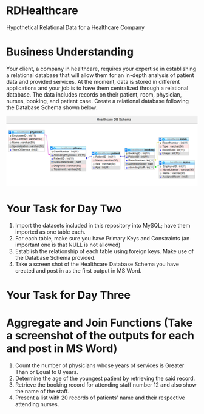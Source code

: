 # RDHealthcare
Hypothetical Relational Data for a Healthcare Company

# Business Understanding
Your client, a company in healthcare, requires your expertise in establishing a relational database that will allow them for an in-depth analysis of patient data and
provided services. At the moment, data is stored in different applications and your job is to have them centralized through a relational database. The data includes
records on their patient, room, physician, nurses, booking, and patient case. Create a relational database following the Database Schema shown below:

![alt text](https://raw.githubusercontent.com/Dcroix/RDHealthcare/main/Healthcare%20DB.png)

# Your Task for Day Two
1. Import the datasets included in this repository into MySQL; have them imported as one table each.
2. For each table, make sure you have Primary Keys and Constraints (an important one is that NULL is not allowed)
3. Establish the relationship of each table using foreign keys. Make use of the Database Schema provided.
4. Take a screen shot of the Healthcare Database Schema you have created and post in as the first output in MS Word.

# Your Task for Day Three
# Aggregate and Join Functions (Take a screenshot of the outputs for each and post in MS Word)
1. Count the number of physicians whose years of services is Greater Than or Equal to 8 years.
2. Determine the age of the youngest patient by retrieving the said record.
3. Retrieve the booking record for attending staff number 12 and also show the name of the staff.
4. Present a list with 20 records of patients' name and their respective attending nurses. 
